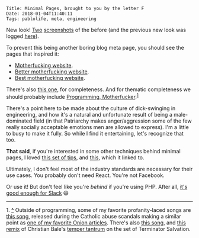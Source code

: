     Title: Minimal Pages, brought to you by the letter F
    Date: 2018-01-04T11:40:11
    Tags: pablolife, meta, engineering

New look! [Two][1] [screenshots][2] of the before (and the previous new look was
logged [here][11]).

To prevent this being another boring blog meta page, you should see the pages
that inspired it:

* [Motherfucking website][3].
* [Better motherfucking website][4].
* [Best motherfucking website][5].

There's also [this one][6], for completeness. And for thematic completeness we
should probably include [Programming, Motherfucker][7].<sup id="place1"><a href="#footnote1">1</a></sup>

There's a point here to be made about the culture of dick-swinging in
engineering, and how it's a natural and unfortunate result of being a
male-dominated field (in that Patriarchy makes anger/aggression some of the
few really socially acceptable emotions men are allowed to express).
I'm a little to busy to make it fully. So while I find it entertaining, let's
recognize that too.

**That said**, if you're interested in some other techniques behind minimal
pages, I loved [this set of tips][8], and [this][9], which it linked to.

Ultimately, I don't feel most of the industry standards are necessary for their
use cases. You probably don't need React. You're not Facebook.

Or use it! But don't feel like you're _behind_ if you're using PHP. After all,
[it's good enough for Slack][10] 😄

---

<span id="footnote1">1.</span> <a href="#place1"><strong>^</strong></a> Outside
of programming, some of my favorite profanity-laced songs are [this song][12],
released during the Catholic abuse scandals making a similar point as [one of my
favorite Onion articles][15].  There's also [this song][13], and [this
remix][14] of Christian Bale's [temper tantrum][16] on the set of Terminator
Salvation.

   [1]: /img/2018/1/old_look_homepage.png
   [2]: /img/2018/1/old_look_detail.png
   [3]: http://motherfuckingwebsite.com/
   [4]: http://bettermotherfuckingwebsite.com/
   [5]: https://bestmotherfucking.website/
   [6]: https://thebestmotherfucking.website/
   [7]: http://programming-motherfucker.com/
   [8]: http://www.heydonworks.com/article/on-writing-less-damn-code
   [9]: https://www.smashingmagazine.com/2015/12/reimagining-single-page-applications-progressive-enhancement/
   [10]: https://slack.engineering/taking-php-seriously-cf7a60065329
   [11]: /2016/06/new-look-new-page.html
   [12]: https://www.youtube.com/watch?v=fHRDfut2Vx0
   [13]: https://www.youtube.com/watch?v=bq7Vj3GMd1M
   [14]: https://www.youtube.com/watch?v=YTihsJQHt48
   [15]: https://www.theonion.com/pope-vows-to-get-church-pedophilia-down-to-acceptable-l-1819571429
   [16]: https://www.youtube.com/watch?v=iFvxmB8vi6M
